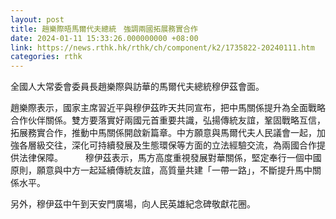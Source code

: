 ```yaml
---
layout: post
title: 趙樂際晤馬爾代夫總統　強調兩國拓展務實合作
date: 2024-01-11 15:33:26.000000000 +08:00
link: https://news.rthk.hk/rthk/ch/component/k2/1735822-20240111.htm
categories: rthk
---
```


全國人大常委會委員長趙樂際與訪華的馬爾代夫總統穆伊茲會面。

趙樂際表示，國家主席習近平與穆伊茲昨天共同宣布，把中馬關係提升為全面戰略合作伙伴關係。雙方要落實好兩國元首重要共識，弘揚傳統友誼，鞏固戰略互信，拓展務實合作，推動中馬關係開啟新篇章。中方願意與馬爾代夫人民議會一起，加強各層級交往，深化可持續發展及生態環保等方面的立法經驗交流，為兩國合作提供法律保障。
　　
穆伊茲表示，馬方高度重視發展對華關係，堅定奉行一個中國原則，願意與中方一起延續傳統友誼，高質量共建「一帶一路」，不斷提升馬中關係水平。

另外，穆伊茲中午到天安門廣場，向人民英雄紀念碑敬獻花圈。
